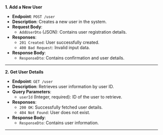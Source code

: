 **1. Add a New User**

- **Endpoint**: `POST /user`
- **Description**: Creates a new user in the system.
- **Request Body**:
  - `AddUserDto` (JSON): Contains user registration details.
- **Responses**:
  - `201 Created`: User successfully created.
  - `400 Bad Request`: Invalid input data.
- **Response Body**:
  - `ResponseDto`: Contains confirmation and user details.

---

**2. Get User Details**

- **Endpoint**: `GET /user`
- **Description**: Retrieves user information by user ID.
- **Query Parameters**:
  - `userId` (Integer, required): ID of the user to retrieve.
- **Responses**:
  - `200 OK`: Successfully fetched user details.
  - `404 Not Found`: User does not exist.
- **Response Body**:
  - `ResponseDto`: Contains user information.

---
